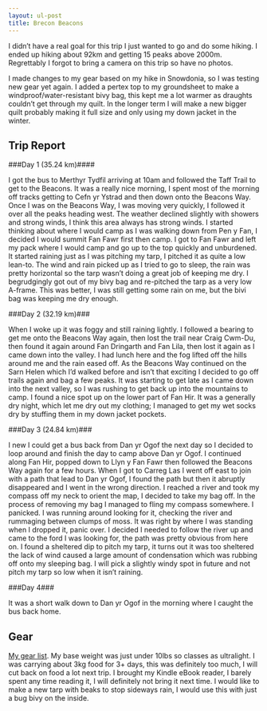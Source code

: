```yaml
---
layout: ul-post
title: Brecon Beacons
---
```


I didn’t have a real goal for this trip I just wanted to go and do some hiking. I ended up hiking about 92km and getting 15 peaks above 2000m. Regrettably I forgot to bring a camera on this trip so have no photos.

I made changes to my gear based on my hike in Snowdonia, so I was testing new gear yet again. I added a pertex top to my groundsheet to make a windproof/water-resistant bivy bag, this kept me a lot warmer as draughts couldn’t get through my quilt. In the longer term I will make a new bigger quilt probably making it full size and only using my down jacket in the winter.

Trip Report
-----------

###Day 1 (35.24 km)####

I got the bus to Merthyr Tydfil arriving at 10am and followed the Taff Trail to get to the Beacons. It was a really nice morning, I spent most of the morning off tracks getting to Cefn yr Ystrad and then down onto the Beacons Way. Once I was on the Beacons Way, I was moving very quickly, I followed it over all the peaks heading west. The weather declined slightly with showers and strong winds, I think this area always has strong winds. I started thinking about where I would camp as I was walking down from Pen y Fan, I decided I would summit Fan Fawr first then camp. I got to Fan Fawr and left my pack where I would camp and go up to the top quickly and unburdened. It started raining just as I was pitching my tarp, I pitched it as quite a low lean-to. The wind and rain picked up as I tried to go to sleep, the rain was pretty horizontal so the tarp wasn’t doing a great job of keeping me dry. I begrudgingly got out of my bivy bag and re-pitched the tarp as a very low A-frame. This was better, I was still getting some rain on me, but the bivi bag was keeping me dry enough.

###Day 2  (32.19 km)###

When I woke up it was foggy and still raining lightly. I followed a bearing to get me onto the Beacons Way again, then lost the trail near Craig Cwm-Du, then found it again around Fan Dringarth and Fan Lila, then lost it again as I came down into the valley. I had lunch here and the fog lifted off the hills around me and the rain eased off. As the Beacons Way continued on the Sarn Helen which I’d walked before and isn’t that exciting I decided to go off trails again and bag a few peaks. It was starting to get late as I came down into the next valley, so I was rushing to get back up into the mountains to camp. I found a nice spot up on the lower part of Fan Hir. It was a generally dry night, which let me dry out my clothing; I managed to get my wet socks dry by stuffing them in my down jacket pockets.

###Day 3 (24.84 km)###

I new I could get a bus back from Dan yr Ogof the next day so I decided to loop around and finish the day to camp above Dan yr Ogof. I continued along Fan Hir, popped down to Llyn y Fan Fawr then followed the Beacons Way again for a few hours. When I got to Carreg Las I went off east to join with a path that lead to Dan yr Ogof, I found the path but then it abruptly disappeared and I went in the wrong direction. I reached a river and took my compass off my neck to orient the map, I decided to take my bag off. In the process of removing my bag I managed to fling my compass somewhere. I panicked. I was running around looking for it, checking the river and rummaging between clumps of moss. It was right by where I was standing when I dropped it, panic over. I decided I needed to follow the river up and came to the ford I was looking for, the path was pretty obvious from here on. I found a sheltered dip to pitch my tarp, it turns out it was too sheltered the lack of wind caused a large amount of condensation which was rubbing off onto my sleeping bag. I will pick a slightly windy spot in future and not pitch my tarp so low when it isn’t raining.

###Day 4###

It was a short walk down to Dan yr Ogof in the morning where I caught the bus back home.

Gear
----

[My gear list](http://www.geargrams.com/list?id=3990). My base weight was just under 10lbs so classes as ultralight. I was carrying about 3kg food for 3+ days, this was definitely too much, I will cut back on food a lot next trip. I brought my Kindle eBook reader, I barely spent any time reading it, I will definitely not bring it next time. I would like to make a new tarp with beaks to stop sideways rain, I would use this with just a bug bivy on the inside.
